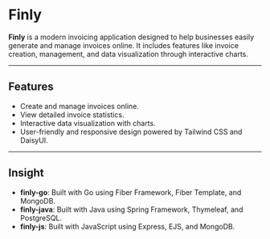 # Finly

**Finly** is a modern invoicing application designed to help businesses easily generate and manage invoices online. It includes features like invoice creation, management, and data visualization through interactive charts.

---

## **Features**

- Create and manage invoices online.
- View detailed invoice statistics.
- Interactive data visualization with charts.
- User-friendly and responsive design powered by Tailwind CSS and DaisyUI.

---

## **Insight**

* **finly-go**: Built with Go using Fiber Framework, Fiber Template, and MongoDB.
* **finly-java**: Built with Java using Spring Framework, Thymeleaf, and PostgreSQL.
* **finly-js**: Built with JavaScript using Express, EJS, and MongoDB.
